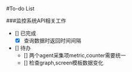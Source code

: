 #To-do List

###监控系统API相关工作
- [] 已完成
  - [x] 查询数据时返回时间间隔
- [] 待办
  - [] 两个agent采集项metric,counter需要统一
  - [] 检查graph,screen模板数据变化
